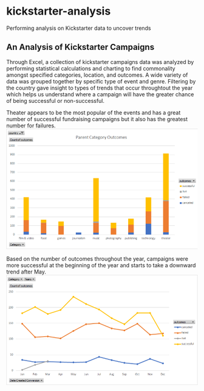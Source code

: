 # kickstarter-analysis
Performing analysis on Kickstarter data to uncover trends

## An Analysis of Kickstarter Campaigns
Through Excel, a collection of kickstarter campaigns data was analyzed by performing statistical calculations and charting to find commonality amongst specified categories, location, and outcomes. A wide variety of data was grouped together by specific type of event and genre. Filtering by the country gave insight to types of trends that occur throughtout the year which helps us understand where a campaign will have the greater chance of being successful or non-successful.

Theater appears to be the most popular of the events and has a great number of successful fundraising campaigns but it also has the greatest number for failures.
![Parent Category Outcomes](https://github.com/dnny-noor/kickstarter-analysis/blob/main/Parent%20Category%20Outcomes.png)

Based on the number of outcomes throughout the year, campaigns were more successful at the beginning of the year and starts to take a downward trend after May.
![Outcomes Based on Launch Date](https://github.com/dnny-noor/kickstarter-analysis/blob/main/Outcomes%20Based%20on%20Launch%20Date.png)
